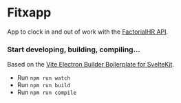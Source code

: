 
# Fitxapp

App to clock in and out of work with the [FactorialHR API](https://apidoc.factorialhr.com/docs/getting-started).

### Start developing, building, compiling...

Based on the [Vite Electron Builder Boilerplate for SvelteKit](https://github.com/van100j/sveltekit-vite-electron-builder).

  - Run `npm run watch`
  - Run `npm run build`
  - Run `npm run compile`
